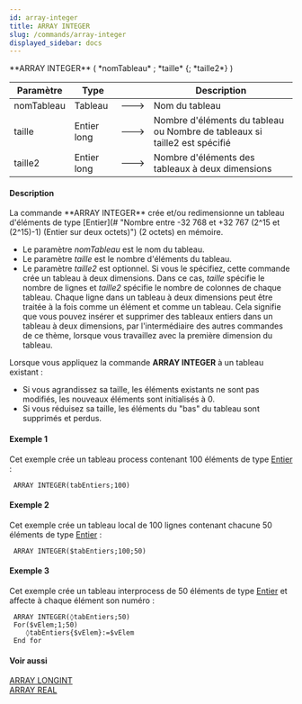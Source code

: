 ```yaml
---
id: array-integer
title: ARRAY INTEGER
slug: /commands/array-integer
displayed_sidebar: docs
---
```


<!--REF #_command_.ARRAY INTEGER.Syntax-->**ARRAY INTEGER** ( *nomTableau* ; *taille* {; *taille2*} )<!-- END REF-->
<!--REF #_command_.ARRAY INTEGER.Params-->
| Paramètre | Type |  | Description |
| --- | --- | --- | --- |
| nomTableau | Tableau | &#x1F852; | Nom du tableau |
| taille | Entier long | &#x1F852; | Nombre d'éléments du tableau ou Nombre de tableaux si taille2 est spécifié |
| taille2 | Entier long | &#x1F852; | Nombre d'éléments des tableaux à deux dimensions |

<!-- END REF-->

#### Description 

<!--REF #_command_.ARRAY INTEGER.Summary-->La commande **ARRAY INTEGER** crée et/ou redimensionne un tableau d'éléments de type [Entier](# "Nombre entre -32 768 et +32 767 (2^15 et (2^15)-1) (Entier sur deux octets)") (2 octets) en mémoire.<!-- END REF-->

* Le paramètre *nomTableau* est le nom du tableau.
* Le paramètre *taille* est le nombre d'éléments du tableau.
* Le paramètre *taille2* est optionnel. Si vous le spécifiez, cette commande crée un tableau à deux dimensions. Dans ce cas, *taille* spécifie le nombre de lignes et *taille2* spécifie le nombre de colonnes de chaque tableau. Chaque ligne dans un tableau à deux dimensions peut être traitée à la fois comme un élément et comme un tableau. Cela signifie que vous pouvez insérer et supprimer des tableaux entiers dans un tableau à deux dimensions, par l'intermédiaire des autres commandes de ce thème, lorsque vous travaillez avec la première dimension du tableau.

Lorsque vous appliquez la commande **ARRAY INTEGER** à un tableau existant :

* Si vous agrandissez sa taille, les éléments existants ne sont pas modifiés, les nouveaux éléments sont initialisés à 0.
* Si vous réduisez sa taille, les éléments du "bas" du tableau sont supprimés et perdus.

#### Exemple 1 

Cet exemple crée un tableau process contenant 100 éléments de type [Entier](# "Nombre entre -32 768 et +32 767 (2^15 et (2^15)-1) (Entier sur deux octets)") :

```4d
 ARRAY INTEGER(tabEntiers;100)
```

#### Exemple 2 

Cet exemple crée un tableau local de 100 lignes contenant chacune 50 éléments de type [Entier](# "Nombre entre -32 768 et +32 767 (2^15 et (2^15)-1) (Entier sur deux octets)") : 

```4d
 ARRAY INTEGER($tabEntiers;100;50)
```

#### Exemple 3 

Cet exemple crée un tableau interprocess de 50 éléments de type [Entier](# "Nombre entre -32 768 et +32 767 (2^15 et (2^15)-1) (Entier sur deux octets)") et affecte à chaque élément son numéro :

```4d
 ARRAY INTEGER(◊tabEntiers;50)
 For($vElem;1;50)
    ◊tabEntiers{$vElem}:=$vElem
 End for
```

#### Voir aussi 

[ARRAY LONGINT](array-longint.md)  
[ARRAY REAL](array-real.md)  